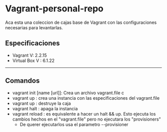 # Vagrant-personal-repo

Aca esta una coleccion de cajas base de Vagrant con las configuraciones necesarias para levantarlas.

## Especificaciones

- Vagrant V: 2.2.15
- Virtual Box V : 6.1.22

---

## Comandos

- vagrant init [name [url]]: Crea un archivo vagrant.file c
- vagrant up : crea una instancia con las especificaciones del vagrant.file
- vagrant up : destruye la caja
- vagrant halt : apaga la instancia
- vagrant reload : es equivalente a hacer un halt && up. Esto ejecuta los cambios hechos en el "vagrant.file" pero no ejecutara los "provisioners"
  - De querer ejecutarlos usa el parametro --provisioner
